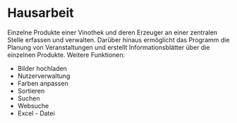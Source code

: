# Hausarbeit

Einzelne Produkte einer Vinothek und deren Erzeuger an einer zentralen Stelle erfassen und verwalten.
Darüber hinaus ermöglicht das Programm die Planung von Veranstaltungen und erstellt
Informationsblätter über die einzelnen Produkte.
Weitere Funktionen:
  - Bilder hochladen
  - Nutzerverwaltung
  - Farben anpassen
  - Sortieren
  - Suchen
  - Websuche
  - Excel - Datei
